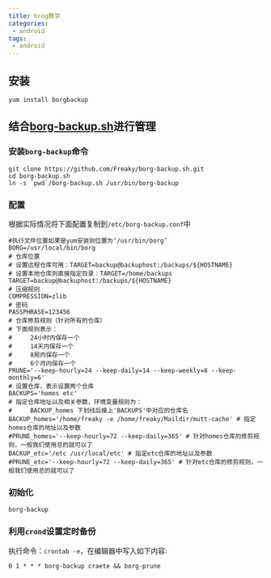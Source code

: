 ```yaml
---
title: brog教学
categories:
 - android
tags:
 - android
---
```


## 安装
```
yum install borgbackup
```

## 结合[borg-backup.sh](https://github.com/Freaky/borg-backup.sh.git)进行管理

### 安装`borg-backup`命令
```
git clone https://github.com/Freaky/borg-backup.sh.git
cd borg-backup.sh
ln -s `pwd`/borg-backup.sh /usr/bin/borg-backup
```

### 配置
根据实际情况将下面配置复制到`/etc/borg-backup.conf`中
```
#执行文件位置如果是yum安装则位置为‘/usr/bin/borg’
BORG=/usr/local/bin/borg
# 仓库位置
# 设置远程仓库可用：TARGET=backup@backuphost:/backups/${HOSTNAME}
# 设置本地仓库则直接指定目录：TARGET=/home/backups
TARGET=backup@backuphost:/backups/${HOSTNAME}
# 压缩规则
COMPRESSION=zlib
# 密码
PASSPHRASE=123456
# 仓库修剪规则（针对所有的仓库）
# 下面规则表示：
#     24小时内保存一个
#     14天内保存一个
#     8周内保存一个
#     6个月内保存一个
PRUNE='--keep-hourly=24 --keep-daily=14 --keep-weekly=8 --keep-monthly=6'
# 设置仓库，表示设置两个仓库
BACKUPS='homes etc'
# 指定仓库地址以及相关参数，环境变量规则为：
#     BACKUP_homes 下划线后接上'BACKUPS'中对应的仓库名
BACKUP_homes='/home/freaky -e /home/freaky/Maildir/mutt-cache' # 指定homes仓库的地址以及参数
#PRUNE_homes='--keep-hourly=72 --keep-daily=365' # 针对homes仓库的修剪规则，一般我们使用总的就可以了
BACKUP_etc='/etc /usr/local/etc' # 指定etc仓库的地址以及参数
#PRUNE_etc='--keep-hourly=72 --keep-daily=365' # 针对etc仓库的修剪规则，一般我们使用总的就可以了
```
### 初始化
```
borg-backup
```

### 利用`crond`设置定时备份
执行命令：`crontab -e`，在编辑器中写入如下内容:
```
0 1 * * * borg-backup craete && borg-prune
```